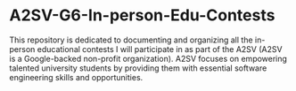# A2SV-G6-In-person-Edu-Contests
This repository is dedicated to documenting and organizing all the in-person educational contests I will participate in as part of the A2SV (A2SV is a Google-backed non-profit organization). A2SV focuses on empowering talented university students by providing them with essential software engineering skills and opportunities.
